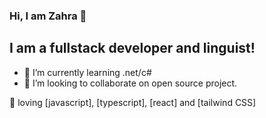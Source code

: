 ### Hi, I am Zahra 👋

## I am a fullstack developer and linguist!


- 🌱 I’m currently learning .net/c#
- 👯 I’m looking to collaborate on open source project.


💜 loving [javascript], [typescript], [react] and [tailwind CSS]  

[linkedin]: https://www.linkedin.com/in/zahra-mahmoodzadeh/
